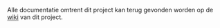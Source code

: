 Alle documentatie omtrent dit project kan terug gevonden worden op de [wiki](https://github.com/SELab-2/Dr-Trottoir-1/wiki) van dit project.
